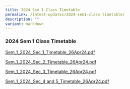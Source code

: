 ```yaml
---
title: 2024 Sem 1 Class Timetable
permalink: /latest-updates/2024-sem1-class-timetable/
description: ""
variant: markdown
---
```

### 2024  Sem 1 Class Timetable 


[Sem_1_2024_Sec_1_Timetable_26Apr24.pdf](/files/Latest%20Updates/2024/Sem_1_2024_Sec_1_Timetable_26Apr24.pdf)

[Sem_1_2024_Sec_2_Timetable_26Apr24.pdf](/files/Latest%20Updates/2024/Sem_1_2024_Sec_2_Timetable_26Apr24.pdf)

[Sem_1_2024_Sec_3_Timetable_26Apr24.pdf](/files/Latest%20Updates/2024/Sem_1_2024_Sec_3_Timetable_26Apr24.pdf)

[Sem_1_2024_Sec_4 and 5_Timetable_26Apr24.pdf](/files/Latest%20Updates/2024/Sem_1_2024_Sec_45_Timetable_26Apr24.pdf)

